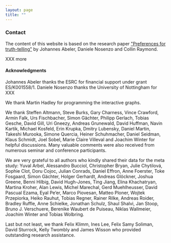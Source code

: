 ```yaml
---
layout: page
title: ""
---
```


### Contact

The content of this website is based on the research paper ["Preferences for truth-telling"](http://ftp.iza.org/dp10188.pdf) by Johannes Abeler, Daniele Nosenzo and Collin Raymond. 


XXX more


#### Acknowledgments

Johannes Abeler thanks the ESRC for financial support under grant ES/K001558/1. Daniele Nosenzo thanks the University of Nottingham for XXX

We thank Martin Hadley for programming the interactive graphs.

We thank Steffen Altmann, Steve Burks, Gary Charness, Vince Crawford, Armin Falk, Urs Fischbacher, Simon Gächter,
Philipp Gerlach, Tobias Gesche, David Gill, Uri Gneezy, Andreas Grunewald, David Huffman, Navin Kartik,
Michael Kosfeld, Erin Krupka, Dmitry Lubensky, Daniel Martin, Takeshi Murooka, Simone Quercia, Heiner
Schuhmacher, Daniel Seidman, Klaus Schmidt, Joel Sobel, Marie Claire Villeval and Joachim Winter for helpful
discussions. Many valuable comments were also received from numerous seminar and conference participants.

We are very grateful to all authors who kindly shared their data for the meta study: Yuval Arbel, Alessandro
Bucciol, Christopher Bryan, Julie Chytilová, Sophie Clot, Doru Cojoc, Julian Conrads, Daniel Effron, Anne
Foerster, Toke Fosgaard, Simon Gächter, Holger Gerhardt, Andreas Glöckner, Joshua Greene, Benni Hilbig,
David Hugh-Jones, Ting Jiang, Elina Khachatryan, Martina Kroher, Alan Lewis, Michel Marechal, Gerd
Muehlheusser, David Pascual Ezama, Eyal Pe’er, Marco Piovesan, Matteo Ploner, Wojtek Przepiorka, Heiko
Rauhut, Tobias Regner, Rainer Rilke, Andreas Roider, Bradley Ruffle, Anne Schielke, Jonathan Schulz, Shaul
Shalvi, Jan Stoop, Bruno J. Verschuere, Berenike Waubert de Puiseau, Niklas Wallmeier, Joachim Winter and
Tobias Wolbring. 

Last but not least, we thank Felix Klimm, Ines Lee, Felix Samy Soliman, David Sturrock, Kelly Twombly and James Wisson who provided outstanding research assistance. 

